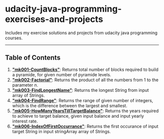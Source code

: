 # udacity-java-programming-exercises-and-projects

Includes my exercise solutions and projects from udacity java programming courses.

---

## Table of Contents

1. **["mk001-CountBlocks"](https://github.com/karakose77/udacity-java-programming-exercises-and-projects/blob/master/mk001-CountBlocks/CountBlocks.java)**: Returns total number of blocks required to build a pyramide, for given number of pyramide levels.
2. **["mk002-Factorial"](https://github.com/karakose77/udacity-java-programming-exercises-and-projects/blob/master/mk002-Factorial/Factorial.java)**: Returns the product of all the numbers from 1 to the parameter n.
3. **["mk003-FindLongestName"](https://github.com/karakose77/udacity-java-programming-exercises-and-projects/blob/master/mk003-FindLongestName/FindLongestName.java)**: Returns the longest String from input array of Strings.
4. **["mk004-FindRange"](https://github.com/karakose77/udacity-java-programming-exercises-and-projects/blob/master/mk004-FindRange/FindRange.java)**: Returns the range of given number of integers, which is the difference between the largest and smallest.
5. **["mk005-HowManyYearsTillTargetBalance"](https://github.com/karakose77/udacity-java-programming-exercises-and-projects/blob/master/mk005-HowManyYearsTillTargetBalance/HowManyYearsTillTargetBalance.java)**: Returns the years required to achieve to target balance, given input balance and input yearly interest rate.
6. **["mk006-IndexOfFirstOccurrance"](https://github.com/karakose77/udacity-java-programming-exercises-and-projects/blob/master/mk006-IndexOfFirstOccurrance/IndexOfFirstOccurrance.java)**: Returns the first occurance of input target String in input stringArray array of Strings.